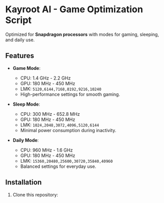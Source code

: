 # Kayroot AI - Game Optimization Script  
Optimized for **Snapdragon processors** with modes for gaming, sleeping, and daily use.  

## Features  
- **Game Mode**:  
  - CPU: 1.4 GHz - 2.2 GHz  
  - GPU: 180 MHz - 450 MHz  
  - LMK: `5120,6144,7168,8192,9216,10240`  
  - High-performance settings for smooth gaming.  

- **Sleep Mode**:  
  - CPU: 300 MHz - 652.8 MHz  
  - GPU: 180 MHz - 450 MHz  
  - LMK: `1024,2048,3072,4096,5120,6144`  
  - Minimal power consumption during inactivity.  

- **Daily Mode**:  
  - CPU: 960 MHz - 1.6 GHz  
  - GPU: 180 MHz - 450 MHz  
  - LMK: `15360,20480,25600,30720,35840,40960`  
  - Balanced settings for everyday use.  

## Installation  
1. Clone this repository:

